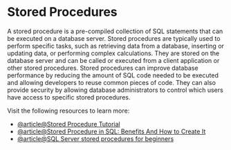 # Stored Procedures

A stored procedure is a pre-compiled collection of SQL statements that can be executed on a database server. Stored procedures are typically used to perform specific tasks, such as retrieving data from a database, inserting or updating data, or performing complex calculations. They are stored on the database server and can be called or executed from a client application or other stored procedures. Stored procedures can improve database performance by reducing the amount of SQL code needed to be executed and allowing developers to reuse common pieces of code. They can also provide security by allowing database administrators to control which users have access to specific stored procedures.

Visit the following resources to learn more:

- [@article@Stored Procedure Tutorial](https://www.w3schools.com/sql/sql_stored_procedures.asp)
- [@article@Stored Procedure in SQL: Benefits And How to Create It](https://www.simplilearn.com/tutorials/sql-tutorial/stored-procedure-in-sql)
- [@article@SQL Server stored procedures for beginners](https://www.sqlshack.com/sql-server-stored-procedures-for-beginners/)
